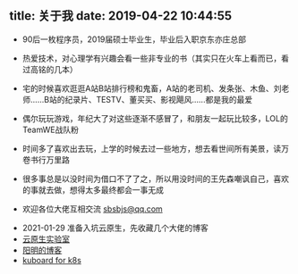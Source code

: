 title: 关于我
date: 2019-04-22 10:44:55
---
- 90后一枚程序员，2019届硕士毕业生，毕业后入职京东亦庄总部
+ 热爱技术，对心理学有兴趣会看一些非专业的书（其实只在火车上看而已，看过高铭的几本）
- 宅的时候喜欢逛逛A站B站排行榜和鬼畜，A站的老司机、发条张、木鱼、刘老师......B站的纪录片、TESTV、董买买、影视飓风......都是我的最爱
+ 偶尔玩玩游戏，年纪大了对这些逐渐不感冒了，和朋友一起玩比较多，LOL的TeamWE战队粉
- 时间多了喜欢出去玩，上学的时候去过一些地方，想去看世间所有美景，读万卷书行万里路
+ 很多事总是以没时间为借口不了了之，所以用没时间的王先森嘲讽自己，喜欢的事就去做，想得太多最终都会一事无成
- 欢迎各位大佬互相交流 sbsbjs@qq.com


* 2021-01-29 准备入坑云原生，先收藏几个大佬的博客
* [云原生实验室](https://fuckcloudnative.io/)
* [阳明的博客](https://www.qikqiak.com/)
* [kuboard for k8s](https://kuboard.cn/)
